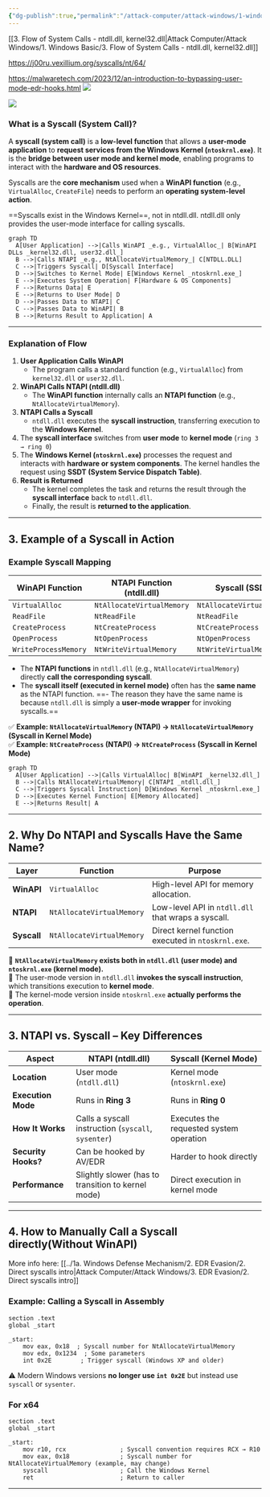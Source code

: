 ```yaml
---
{"dg-publish":true,"permalink":"/attack-computer/attack-windows/1-windows-basic/5-syscalls-flow/","noteIcon":"","created":"2025-04-15T14:11:19.615-04:00"}
---
```




















[[3. Flow of System Calls - ntdll.dll, kernel32.dll\|Attack Computer/Attack Windows/1. Windows Basic/3. Flow of System Calls - ntdll.dll, kernel32.dll]]

https://j00ru.vexillium.org/syscalls/nt/64/


https://malwaretech.com/2023/12/an-introduction-to-bypassing-user-mode-edr-hooks.html
![](https://i.imgur.com/gRqxSFq.png)

![](https://i.imgur.com/Vy6312v.png)

### **What is a Syscall (System Call)?**
A **syscall (system call)** is a **low-level function** that allows a **user-mode application** to **request services from the Windows Kernel (`ntoskrnl.exe`)**. It is the **bridge between user mode and kernel mode**, enabling programs to interact with the **hardware and OS resources**.

Syscalls are the **core mechanism** used when a **WinAPI function** (e.g., `VirtualAlloc`, `CreateFile`) needs to perform an **operating system-level action**.

==Syscalls exist in the Windows Kernel==, not in ntdll.dll.
ntdll.dll only provides the user-mode interface for calling syscalls.



```mermaid
graph TD
  A[User Application] -->|Calls WinAPI _e.g., VirtualAlloc_| B[WinAPI DLLs _kernel32.dll, user32.dll_]
  B -->|Calls NTAPI _e.g., NtAllocateVirtualMemory_| C[NTDLL.DLL]
  C -->|Triggers Syscall| D[Syscall Interface]
  D -->|Switches to Kernel Mode| E[Windows Kernel _ntoskrnl.exe_]
  E -->|Executes System Operation| F[Hardware & OS Components]
  F -->|Returns Data| E
  E -->|Returns to User Mode| D
  D -->|Passes Data to NTAPI| C
  C -->|Passes Data to WinAPI| B
  B -->|Returns Result to Application| A
```

---

### **Explanation of Flow**
1. **User Application Calls WinAPI**  
   - The program calls a standard function (e.g., `VirtualAlloc`) from `kernel32.dll` or `user32.dll`.
2. **WinAPI Calls NTAPI (ntdll.dll)**  
   - The **WinAPI function** internally calls an **NTAPI function** (e.g., `NtAllocateVirtualMemory`).
1. **NTAPI Calls a Syscall**  
   - `ntdll.dll` executes the **syscall instruction**, transferring execution to the **Windows Kernel**.
1. The **syscall interface** switches from **user mode** to **kernel mode** (`ring 3 → ring 0`)
2. The **Windows Kernel (`ntoskrnl.exe`)** processes the request and interacts with **hardware or system components**. The kernel handles the request using **SSDT (System Service Dispatch Table)**.
3. **Result is Returned**  
   - The kernel completes the task and returns the result through the **syscall interface** back to `ntdll.dll`.
   - Finally, the result is **returned to the application**.

---

## **3. Example of a Syscall in Action**
### **Example Syscall Mapping**
| **WinAPI Function**  | **NTAPI Function** (ntdll.dll) | **Syscall (SSDT)**        |
| -------------------- | ------------------------------ | ------------------------- |
| `VirtualAlloc`       | `NtAllocateVirtualMemory`      | `NtAllocateVirtualMemory` |
| `ReadFile`           | `NtReadFile`                   | `NtReadFile`              |
| `CreateProcess`      | `NtCreateProcess`              | `NtCreateProcess`         |
| `OpenProcess`        | `NtOpenProcess`                | `NtOpenProcess`           |
| `WriteProcessMemory` | `NtWriteVirtualMemory`         | `NtWriteVirtualMemory`    |

- The **NTAPI functions** in `ntdll.dll` (e.g., `NtAllocateVirtualMemory`) directly **call the corresponding syscall**.
- The **syscall itself (executed in kernel mode)** often has the **same name** as the NTAPI function.
==- The reason they have the same name is because `ntdll.dll` is simply a **user-mode wrapper** for invoking syscalls.==

✅ **Example: `NtAllocateVirtualMemory` (NTAPI) → `NtAllocateVirtualMemory` (Syscall in Kernel Mode)**  
✅ **Example: `NtCreateProcess` (NTAPI) → `NtCreateProcess` (Syscall in Kernel Mode)**  

```mermaid
graph TD
  A[User Application] -->|Calls VirtualAlloc| B[WinAPI _kernel32.dll_]
  B -->|Calls NtAllocateVirtualMemory| C[NTAPI _ntdll.dll_]
  C -->|Triggers Syscall Instruction| D[Windows Kernel _ntoskrnl.exe_]
  D -->|Executes Kernel Function| E[Memory Allocated]
  E -->|Returns Result| A
```

---

## **2. Why Do NTAPI and Syscalls Have the Same Name?**
| **Layer**        | **Function**                         | **Purpose** |
|-----------------|---------------------------------|------------|
| **WinAPI**      | `VirtualAlloc`                 | High-level API for memory allocation. |
| **NTAPI**       | `NtAllocateVirtualMemory`      | Low-level API in `ntdll.dll` that wraps a syscall. |
| **Syscall**     | `NtAllocateVirtualMemory`      | Direct kernel function executed in `ntoskrnl.exe`. |

🔹 **`NtAllocateVirtualMemory` exists both in `ntdll.dll` (user mode) and `ntoskrnl.exe` (kernel mode).**  
🔹 The user-mode version in `ntdll.dll` **invokes the syscall instruction**, which transitions execution to **kernel mode**.  
🔹 The kernel-mode version inside `ntoskrnl.exe` **actually performs the operation**.

---

## **3. NTAPI vs. Syscall – Key Differences**
| **Aspect**       | **NTAPI (ntdll.dll)**         | **Syscall (Kernel Mode)**   |
|----------------|-------------------------|-------------------------|
| **Location**  | User mode (`ntdll.dll`)  | Kernel mode (`ntoskrnl.exe`) |
| **Execution Mode** | Runs in **Ring 3** | Runs in **Ring 0** |
| **How It Works** | Calls a syscall instruction (`syscall`, `sysenter`) | Executes the requested system operation |
| **Security Hooks?** | Can be hooked by AV/EDR | Harder to hook directly |
| **Performance** | Slightly slower (has to transition to kernel mode) | Direct execution in kernel mode |

---

## **4. How to Manually Call a Syscall directly(Without WinAPI)**

More info here: [[../1a. Windows Defense Mechanism/2. EDR Evasion/2. Direct syscalls intro\|Attack Computer/Attack Windows/3. EDR Evasion/2. Direct syscalls intro]]
### **Example: Calling a Syscall in Assembly**
```assembly
section .text
global _start

_start:
    mov eax, 0x18  ; Syscall number for NtAllocateVirtualMemory
    mov edx, 0x1234  ; Some parameters
    int 0x2E        ; Trigger syscall (Windows XP and older)
```
⚠️ Modern Windows versions **no longer use `int 0x2E`** but instead use `syscall` or `sysenter`.


### For x64

```x64
section .text
global _start

_start:
    mov r10, rcx               ; Syscall convention requires RCX → R10
    mov eax, 0x18              ; Syscall number for NtAllocateVirtualMemory (example, may change)
    syscall                    ; Call the Windows Kernel
    ret                        ; Return to caller

```


---

